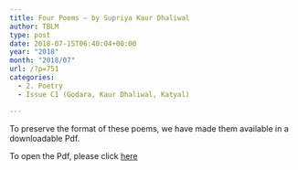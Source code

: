 ```yaml
---
title: Four Poems – by Supriya Kaur Dhaliwal
author: TBLM
type: post
date: 2018-07-15T06:40:04+00:00
year: "2018"
month: "2018/07"
url: /?p=751
categories:
  - 2. Poetry
  - Issue C1 (Godara, Kaur Dhaliwal, Katyal)

---
```

To preserve the format of these poems, we have made them available in a downloadable Pdf.

To open the Pdf, please click [here][1]

 [1]: http://bombayliterarymagazine.com/wp-content/uploads/2018/07/TBLM_Dhaliwal_Final.pdf